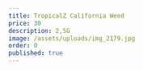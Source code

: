 ```yaml
---
title: TropicalZ California Weed
price: 30
description: 2,5G
image: /assets/uploads/img_2179.jpg
order: 0
published: true
---
```

